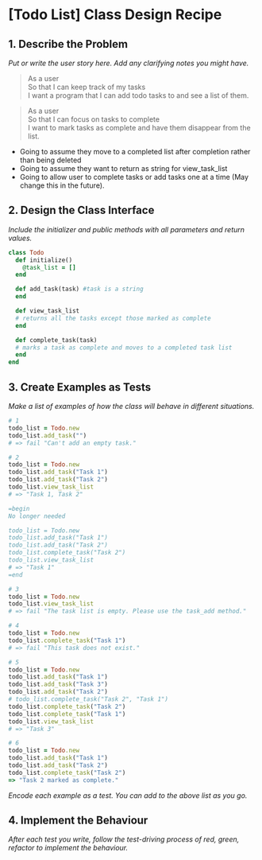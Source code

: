 # [Todo List] Class Design Recipe

## 1. Describe the Problem

_Put or write the user story here. Add any clarifying notes you might have._

> As a user  
> So that I can keep track of my tasks  
> I want a program that I can add todo tasks to and see a list of them.

> As a user    
> So that I can focus on tasks to complete  
> I want to mark tasks as complete and have them disappear from the list.

* Going to assume they move to a completed list after completion rather than being deleted
* Going to assume they want to return as string for view_task_list
* Going to allow user to complete tasks or add tasks one at a time (May change this in the future).

## 2. Design the Class Interface

_Include the initializer and public methods with all parameters and return values._

```ruby
class Todo
  def initialize()
    @task_list = []
  end

  def add_task(task) #task is a string
  end

  def view_task_list
  # returns all the tasks except those marked as complete
  end

  def complete_task(task)
  # marks a task as complete and moves to a completed task list
  end
end
```

## 3. Create Examples as Tests

_Make a list of examples of how the class will behave in different situations._

```ruby
# 1
todo_list = Todo.new
todo_list.add_task("") 
# => fail "Can't add an empty task."

# 2
todo_list = Todo.new
todo_list.add_task("Task 1") 
todo_list.add_task("Task 2")
todo_list.view_task_list
# => "Task 1, Task 2"

=begin
No longer needed

todo_list = Todo.new
todo_list.add_task("Task 1") 
todo_list.add_task("Task 2")
todo_list.complete_task("Task 2")
todo_list.view_task_list
# => "Task 1"
=end

# 3
todo_list = Todo.new
todo_list.view_task_list
# => fail "The task list is empty. Please use the task_add method."

# 4
todo_list = Todo.new
todo_list.complete_task("Task 1")
# => fail "This task does not exist."

# 5
todo_list = Todo.new
todo_list.add_task("Task 1") 
todo_list.add_task("Task 3")
todo_list.add_task("Task 2")
# todo_list.complete_task("Task 2", "Task 1")
todo_list.complete_task("Task 2")
todo_list.complete_task("Task 1")
todo_list.view_task_list
# => "Task 3"

# 6
todo_list = Todo.new
todo_list.add_task("Task 1") 
todo_list.add_task("Task 2")
todo_list.complete_task("Task 2")
=> "Task 2 marked as complete."

```

_Encode each example as a test. You can add to the above list as you go._

## 4. Implement the Behaviour

_After each test you write, follow the test-driving process of red, green, refactor to implement the behaviour._